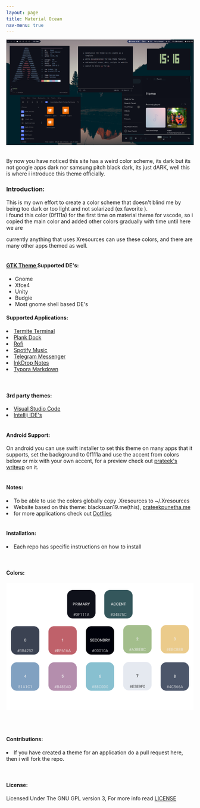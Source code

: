 ```yaml
---
layout: page
title: Material Ocean
nav-menu: true
---
```


<div id="main" class="alt">
<div class="inner">
<img src="/assets/images/rice.png"><br><br>
<p> By now you have noticed this site has a weird color scheme, its dark but its not google apps dark nor samsung pitch black dark,
its just dARK, well this is where i introduce this theme officially.<p/>
<h3> Introduction: </h3>
<p>This is my own effort to create a color scheme that doesn't blind me by being too dark or too light and not solarized (ex favorite ).
<br> i found this color (0f111a) for the first time on material theme for vscode,
so i copied the main color and added other colors gradually with time until here we are</p>
currently anything that uses Xresources can use these colors, and there are many other apps themed as well.<br>
<br><h4> <a href="https://github.com/material-ocean/Gtk-Theme" target="_blank"> GTK Theme </a> Supported DE's:</h4>
<ul>
<li> Gnome </li>
<li> Xfce4 </li>
<li> Unity </li>
<li> Budgie </li>
<li> Most gnome shell based DE's </li>
</ul>

<h4> Supported Applications:</h4> 

<li><a target="_blank" href= "https://github.com/material-ocean/Termite-theme">Termite Terminal</a></li>
<li><a target="_blank" href="https://github.com/material-ocean/Plank-Theme">Plank Dock</a></li>
<li><a target="_blank" href="https://github.com/material-ocean/rofi-Theme">Rofi</a></li>
<li><a target="_blank" href="https://github.com/material-ocean/Spotify-Theme">Spotify Music</a></li>
<li><a target="_blank" href="https://github.com/material-ocean/Telegram-Theme">Telegram Messenger</a></li>
<li><a target="_blank" href="(https://github.com/material-ocean/inkdrop-ui">InkDrop Notes</a></li>
<li><a target="_blank" href="https://github.com/material-ocean/Typora-Theme">Typora Markdown</a></li>
<br><br>
<h4>3rd party themes:</h4>

<li><a target="_blank"
href="https://equinsuocha.io/projects/material-theme/">Visual Studio Code</a>
<li><a target="_blank" href="https://plugins.jetbrains.com/plugin/8006-material-theme-ui">Intellij IDE's</a>
<br><br>
<h4>Android Support:</h4>

On android you can use swift installer to set this theme on many apps that it supports, set the background to 0f111a and use the accent from colors below or mix with your own accent, for a preview check out <a target="_blank" href="https://prateekpunetha.me/material-ocean/">prateek's writeup</a> on it.
<br><br>
<h4>Notes:</h4>

<li> To be able to use the colors globally copy .Xresources to ~/.Xresources
<li> Website based on this theme: blacksuan19.me(this), <a target="_blank" href="https://prateekpunetha.me/">prateekpunetha.me</a></li>
<li> for more applications check out <a href="https://github.com/Blacksuan19/Dotfiles/" target="_blank">Dotfiles</a>
<br><br>
<h4>Installation:</h4>
<li>Each repo has specific instructions on how to install</li>
<br><br>
<h4>Colors:</h4>
<p align="center">
<img src="https://raw.githubusercontent.com/Blacksuan19/Material-Ocean/master/colors.png" alt="colors">
</p>
<br><br>
<h4>Contributions:</h4>
<li>If you have created a theme for an application do a pull request here, then i will fork the repo.</li>
<br><br>
<h4>License:</h4>
Licensed Under The GNU GPL version 3, For more info read <a target="_blank" href="https://github.com/material-ocean/Material-Ocean/blob/master/LICENSE">LICENSE</a>
<div>
</div>
